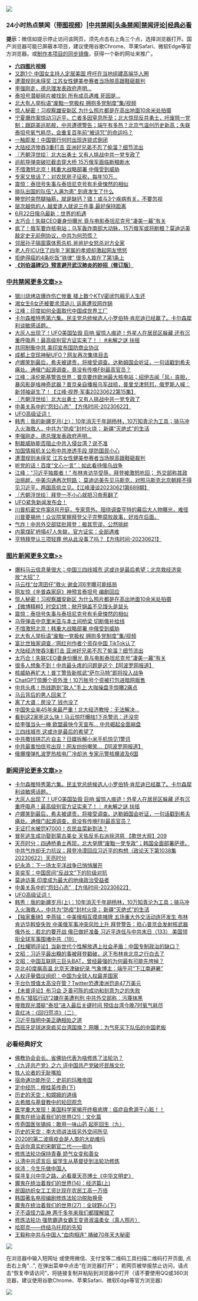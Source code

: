 ![](https://raw.githubusercontent.com/jsvpn/jsproxy/dev/64photo/fqnews-qr.jpg)

<div id="tt">
<h3>24小时热点禁闻（<a href="https://aaa.v2dns.tk/?QAjUl=BgRp5UNKRn&T5Vk=fPVH&Q59Ab=WxGE" target="_blank">带图视频</a>）|<a href="#%E4%B8%AD%E5%85%B1%E7%A6%81%E9%97%BB%E6%9B%B4%E5%A4%9A%E6%96%87%E7%AB%A0">中共禁闻</a>|<a href="#%E5%9B%BE%E7%89%87%E6%96%B0%E9%97%BB%E6%9B%B4%E5%A4%9A%E6%96%87%E7%AB%A0">头条禁闻</a>|<a href="#%E6%96%B0%E9%97%BB%E8%AF%84%E8%AE%BA%E6%9B%B4%E5%A4%9A%E6%96%87%E7%AB%A0">禁闻评论|<a href="#%E5%BF%85%E7%9C%8B%E7%BB%8F%E5%85%B8%E5%A5%BD%E6%96%87">经典必看</a></h3>
<div><b>提示：</b>微信如提示停止访问该网页，须先点击右上角三个点，选择浏览器打开。国产浏览器可能已屏蔽本项目，建议使用谷歌Chrome、苹果Safari、微软Edge等官方浏览器。或<a href="%E5%88%B6%E4%BD%9Cgit%E7%A6%81%E9%97%BB%E9%95%9C%E5%83%8F.md">制作本项目的同步镜像</a>，获得一个新的网址来推广。</div>
<ul>
<li><b><a href="http://d2.v2rss.gq/64.mp4" target="_blank">六四图片视频</a></b></li>
<li><a href="/yule/20230623/1899684.md">又跑1个 中国女主持人定居美国 呼吁在当地组建高端华人圈</a></li>
<li><a href="/cbnews/20230622/1899607.md">遭潜规则未得奖 江苏女性健美参赛者当场脱高跟鞋砸裁判</a></li>
<li><a href="/cbnews/20230623/1899666.md">李强刚走，德总理发表政府声明…</a></li>
<li><a href="/cnnews/20230623/1899709.md">泰坦号潜艇碎片被找到 所有成员遇难 死因是…</a></li>
<li><a href="/topimagenews/20230623/1899661.md">北大有人举标语“废黜一党极权 拥抱多党制度”集/视频</a></li>
<li><a href="/topimagenews/20230623/1899816.md">惊人秘密！习视察雄安新区 为什么照片都是在高出地面10余米处拍摄</a></li>
<li><a href="/sohnews/20230623/1899651.md">宁夏爆炸案惊动习近平，亡者多因窒息所至；北大惊现反共勇士，吁废除一党制；跟踪美巡航舰，中共遭德警告；端午有多热？北京气温创历史新高；失联泰坦号氧气耗尽，会重复百年前“被诅咒”的命运吗？</a></li>
<li><a href="/cnnews/20230623/1899754.md">一触即发！中国银行何时出现连锁式倒闭</a></li>
<li><a href="/topimagenews/20230622/1899613.md">大陆经济惨吞3重打击 亚洲好兄弟不忍了偷溜？细节流出</a></li>
<li><a href="/cbnews/20230623/1899737.md">〖兲朝浮世绘〗北大出勇士 又有人挑战中共一党专政了</a></li>
<li><a href="/cnnews/20230623/1899683.md">巡航导弹突破拦截击穿大桥 15万俄军面临断粮断水</a></li>
<li><a href="/topimagenews/20230623/1899719.md">不惜激怒北京！韩重大战略部署 中俄受到威胁</a></li>
<li><a href="/cnnews/20230623/1899701.md">专家又放话了：对农民房子征税，每年10万…</a></li>
<li><a href="/topimagenews/20230623/1899759.md">震惊：泰坦号失事与泰坦尼克号有毛骨悚然的相似</a></li>
<li><a href="/cnnews/20230623/1899670.md">排队出国的队伍“人满为患” 到底发生了什么</a></li>
<li><a href="/health/20230623/1899858.md">睡觉时突然腿抽筋，就是缺钙？错！或与3个疾病有关，不要忽视</a></li>
<li><a href="/lifebaike/20230623/1899881.md">层次越低的人,越爱逢人就说三件事,最好保持距离</a></li>
<li><a href="/worldnews/20230623/1899700.md">6月22日俄乌最新：世界的机遇</a></li>
<li><a href="/topimagenews/20230622/1899606.md">太巧合！失联CEO妻身份曝光 竟与电影泰坦尼克号“凄美一幕”有关</a></li>
<li><a href="/sohnews/20230623/1899708.md">疯了！俄军要炸核电站；乌军轰炸南部大动脉，15万俄军或将断粮？莫迪访美敲定史无前例协议，中共为何恐慌？</a></li>
<li><a href="/cnnews/20230623/1899783.md">邻居孙子隔窗露体惹杀机,爸爸护女怒杀对方全家</a></li>
<li><a href="/cnnews/20230623/1899841.md">老人在ICU住了四年？家属的孝顺却激起网友愤怒</a></li>
<li><a href="/health/20230623/1899859.md">拒绝得癌的4条吃饭“铁律” 很多人栽在了第1条上</a></li>
<li><b><a href="/comments/20200207/1272816.md" target="_blank">《刘伯温碑记》预言避开武汉肺炎的妙招（修订版）</a></b></li>
</ul>
</div>

<div class="catlist">
<h3><a href="/cbnews/" target="_blank">中共禁闻</a><span><a href="/cbnews/" target="_blank" rel="nofollow">更多文章>></a></span></h3>
<ul>
<li><a href="/cbnews/20230623/1899969.md" target="_blank">银川烧烤店爆炸伤亡惨重 楼上数个KTV密闭包厢无人生还</a></li>
<li><a href="/cbnews/20230623/1899949.md" target="_blank">湘女生6女还被要求须追儿 诉离遭驳网炸锅</a></li>
<li><a href="/cbnews/20230623/1899947.md" target="_blank">江峰：印度如何全面取代中国成世界工厂</a></li>
<li><a href="/comments/20230623/1899933.md" target="_blank">卡尔森推特秀第六集。民主党总统候选人小罗伯特·肯尼迪已经赢了。卡尔森犀利谈敏感话题。</a></li>
<li><a href="/comments/20230623/1899932.md" target="_blank">大灰人出现了！UFO美国坠毁 巨响 留惊人痕迹！外星人在居民区躲藏 还有沉重呼吸声！最高级别官方证实来了！｜ #未解之谜 扶摇</a></li>
<li><a href="/cbnews/20230623/1899914.md" target="_blank">共同制衡中共 美印宣布国防商业协议</a></li>
<li><a href="/cbnews/20230623/1899818.md" target="_blank">成都上空现神秘UFO？网友再次集体目击</a></li>
<li><a href="/comments/20230623/1899804.md" target="_blank">卢娜笑到最后，希夫被谴责，将接受调查。达勒姆国会听证，一句话戳到希夫痛处。通俄门起源调查，竟没有传唤FBI最高官员？</a></li>
<li><a href="/cbnews/20230623/1899786.md" target="_blank">江峰：泽伦斯基警告世界：普京要炸欧洲最大核电站；绍伊古闻「风」丧胆，暴风影是啥神奇武器？普京亲自播报乌军战损，普里戈津怒怼，俄罗斯人喊：新领袖诞生了！【江峰·视界·军事20230622第15集】</a></li>
<li><a href="/cbnews/20230623/1899737.md" target="_blank">〖兲朝浮世绘〗北大出勇士 又有人挑战中共一党专政了</a></li>
<li><a href="/comments/20230623/1899720.md" target="_blank">中美关系中的“怨妇心态” 【方伟时间-20230622】</a></li>
<li><a href="/comments/20230623/1899716.md" target="_blank">UFO高级证词！</a></li>
<li><a href="/comments/20230623/1899712.md" target="_blank">韩秀｜我的新疆岁月(上)：10年消灭千年胡杨林，10万知青沦为工具；骑马冲入火海救人，中共为“防疫”封村火烧； 新疆“灭绝式”的生活</a></li>
<li><a href="/cbnews/20230623/1899666.md" target="_blank">李强刚走，德总理发表政府声明…</a></li>
<li><a href="/cbnews/20230623/1899665.md" target="_blank">制裁威胁能否阻止中共入侵台湾？说不准</a></li>
<li><a href="/cbnews/20230623/1899664.md" target="_blank">加国情报机关公布中共渗透手段 提防国民小心</a></li>
<li><a href="/cbnews/20230622/1899607.md" target="_blank">遭潜规则未得奖 江苏女性健美参赛者当场脱高跟鞋砸裁判</a></li>
<li><a href="/cbnews/20230622/1899457.md" target="_blank">听党的话！百度“文心一言”：如此看待俄乌战争</a></li>
<li><a href="/cbnews/20230622/1899415.md" target="_blank">江峰：“习近平独裁者！” 布林肯访华受辱，拜登被激怒呛回； 外交部称其政治挑衅，中美沟通再次短路； 莫迪访美先见马斯克，对照马斯克北京朝拜不得见习近平，两国高低立见。【江峰漫谈20230621第689期】</a></li>
<li><a href="/cbnews/20230622/1899363.md" target="_blank">〖兲朝浮世绘〗拜登一不小心就把习帝惹翻了</a></li>
<li><a href="/comments/20230622/1899328.md" target="_blank">UFO紧急新闻发布会！</a></li>
<li><a href="/comments/20230622/1899303.md" target="_blank">川普机密文件案8月开庭，专家意外。阻挠调查亨特的幕后大人物曝光，难怪川普要揭他！众议院掌握拜登父子完整腐败故事，好戏在后面。</a></li>
<li><a href="/cbnews/20230622/1899284.md" target="_blank">气炸！中共外交部猛批拜登：极其荒谬，公然挑衅</a></li>
<li><a href="/cbnews/20230622/1899283.md" target="_blank">内蒙煤矿坍塌47人失联，官方证实：全部遇难</a></li>
<li><a href="/comments/20230621/1899229.md" target="_blank">亨特拜登认三项轻罪 他从此没事了吗？【方伟时间-20230621】</a></li>

</ul>
</div>
<div class="catlist">
<h3><a href="/topimagenews/" target="_blank">图片新闻</a><span><a href="/topimagenews/" target="_blank" rel="nofollow">更多文章>></a></span></h3>
<ul>
<li><a href="/topimagenews/20230623/1899948.md" target="_blank">爆料马云信息量很大；中国三四线城市 这或许是最后希望；北京救经济突放“大招”？</a></li>
<li><a href="/topimagenews/20230623/1899901.md" target="_blank">马云找“台湾囝仔”救火 谢金河6字曝可能结局</a></li>
<li><a href="/topimagenews/20230623/1899870.md" target="_blank">网友惊《辛普森家庭》神预言泰坦号 编剧回应</a></li>
<li><a href="/topimagenews/20230623/1899816.md" target="_blank">惊人秘密！习视察雄安新区 为什么照片都是在高出地面10余米处拍摄</a></li>
<li><a href="/topimagenews/20230623/1899810.md" target="_blank">【微博精粹】时空幻想：掀开锅盖不见馒头是鼠头</a></li>
<li><a href="/topimagenews/20230623/1899759.md" target="_blank">震惊：泰坦号失事与泰坦尼克号有毛骨悚然的相似</a></li>
<li><a href="/topimagenews/20230623/1899758.md" target="_blank">乌导弹击中克里米亚与本土间桥梁 切断俄补给线</a></li>
<li><a href="/topimagenews/20230623/1899719.md" target="_blank">不惜激怒北京！韩重大战略部署 中俄受到威胁</a></li>
<li><a href="/topimagenews/20230623/1899661.md" target="_blank">北大有人举标语“废黜一党极权 拥抱多党制度”集/视频</a></li>
<li><a href="/topimagenews/20230623/1899635.md" target="_blank">富比世独家调查／网红创作者个资存中国 TikTok认了</a></li>
<li><a href="/topimagenews/20230622/1899613.md" target="_blank">大陆经济惨吞3重打击 亚洲好兄弟不忍了偷溜？细节流出</a></li>
<li><a href="/topimagenews/20230622/1899606.md" target="_blank">太巧合！失联CEO妻身份曝光 竟与电影泰坦尼克号“凄美一幕”有关</a></li>
<li><a href="/topimagenews/20230622/1899474.md" target="_blank">很多人想象不到！中共最头疼的问题是这个【阿波罗网报道】</a></li>
<li><a href="/topimagenews/20230622/1899453.md" target="_blank">核威胁再扩大！普丁警告新核武“萨尔马特”即将投入战争</a></li>
<li><a href="/topimagenews/20230622/1899450.md" target="_blank">ChatGPT惊爆个资外泄！10万账号个资被打包进暗网贩售</a></li>
<li><a href="/topimagenews/20230622/1899430.md" target="_blank">中共头疼！热钱跑到“敌人”手上 大咖操盘手惊曝2痛点</a></li>
<li><a href="/topimagenews/20230622/1899326.md" target="_blank">马云背后的男人回来了</a></li>
<li><a href="/topimagenews/20230622/1899315.md" target="_blank">离了大谱：房没了 钱也没了</a></li>
<li><a href="/topimagenews/20230622/1899282.md" target="_blank">中国失业率45年来最严重！北大经济教授：无法解决…</a></li>
<li><a href="/topimagenews/20230621/1899174.md" target="_blank">看到这2家死这么快！马云惊吓曝陆1下杀警讯：还没完</a></li>
<li><a href="/topimagenews/20230621/1899161.md" target="_blank">给李强当头一棒 欧盟最快今天宣布… 中共崛起全面崩盘</a></li>
<li><a href="/topimagenews/20230621/1899139.md" target="_blank">三四线城市 这或许是最后的希望了</a></li>
<li><a href="/topimagenews/20230621/1899121.md" target="_blank">中共撒钱拼芯片自主？日媒拆解小米手机惊见1警讯</a></li>
<li><a href="/topimagenews/20230621/1899090.md" target="_blank">中共最害怕信号出现！网友纷纷嘲笑&#8230;【阿波罗网报道】</a></li>
<li><a href="/topimagenews/20230621/1899059.md" target="_blank">俄爆埋弹札波罗热核电厂冷却池 专家示警核爆波及6国</a></li>

</ul>
</div>
<div class="catlist">
<h3><a href="/comments/" target="_blank">新闻评论</a><span><a href="/comments/" target="_blank" rel="nofollow">更多文章>></a></span></h3>
<ul>
<li><a href="/comments/20230623/1899933.md" target="_blank">卡尔森推特秀第六集。民主党总统候选人小罗伯特·肯尼迪已经赢了。卡尔森犀利谈敏感话题。</a></li>
<li><a href="/comments/20230623/1899932.md" target="_blank">大灰人出现了！UFO美国坠毁 巨响 留惊人痕迹！外星人在居民区躲藏 还有沉重呼吸声！最高级别官方证实来了！｜ #未解之谜 扶摇</a></li>
<li><a href="/comments/20230623/1899804.md" target="_blank">卢娜笑到最后，希夫被谴责，将接受调查。达勒姆国会听证，一句话戳到希夫痛处。通俄门起源调查，竟没有传唤FBI最高官员？</a></li>
<li><a href="/comments/20230623/1899802.md" target="_blank">无证打水被罚¥7000！农民韭菜新割法？</a></li>
<li><a href="/comments/20230623/1899789.md" target="_blank">冒死逃生成功娶到蒙古美女 天佑反毛右派徐洪慈 【欺世大观】209</a></li>
<li><a href="/comments/20230623/1899787.md" target="_blank">天亮时分：四通桥勇士再现，北大举牌“废黜一党专政”；韩国全面部署萨德，中共气炸却无力抗议；拜登冷漠回应习近平的构想（政论天下第1038集 20230622）天亮时分</a></li>
<li><a href="/comments/20230623/1899781.md" target="_blank">纪永添：下一场太平洋战争已悄悄展开</a></li>
<li><a href="/comments/20230623/1899779.md" target="_blank">吴奕军：中国民间“反战文”下的阶级对抗</a></li>
<li><a href="/comments/20230623/1899747.md" target="_blank">莫迪访美 印度成为最大的地缘政治受益者</a></li>
<li><a href="/comments/20230623/1899720.md" target="_blank">中美关系中的“怨妇心态” 【方伟时间-20230622】</a></li>
<li><a href="/comments/20230623/1899716.md" target="_blank">UFO高级证词！</a></li>
<li><a href="/comments/20230623/1899712.md" target="_blank">韩秀｜我的新疆岁月(上)：10年消灭千年胡杨林，10万知青沦为工具；骑马冲入火海救人，中共为“防疫”封村火烧； 新疆“灭绝式”的生活</a></li>
<li><a href="/comments/20230623/1899697.md" target="_blank">【独家重磅】李燕铭：中美俄相互摸底摊牌 五场重大外交活动连环发生 布林肯访华斡旋失败 中美俄军事冲突风险上升 拜登警告：担心普京会发射核武器 俄外长：若北约要开战 俄已做好准备 习近平连任与中共末日（133） 美国领衔全球军事围堵中共（19）</a></li>
<li><a href="/comments/20230622/1899582.md" target="_blank">【杜耀明评论】当新世代个性解放遇上社会矛盾：中国专制政治的缺口？</a></li>
<li><a href="/comments/20230622/1899578.md" target="_blank">文昭：习近平最出糗的事被拜登戳破，这下布林肯北京之行白去了</a></li>
<li><a href="/comments/20230622/1899577.md" target="_blank">文昭：中国互联网三巨头BAT，曾经最强的为何最有可能先垮掉？</a></li>
<li><a href="/comments/20230622/1899573.md" target="_blank">华北40度飙高温 北京天津破纪录 气象博主：端午可“下江南避暑”</a></li>
<li><a href="/comments/20230622/1899557.md" target="_blank">人权评量倡议组织：中国为全球人权最差国家</a></li>
<li><a href="/comments/20230622/1899556.md" target="_blank">平台仇恨值太高没在管？Twitter恐遭澳洲罚逾47万美元</a></li>
<li><a href="/comments/20230622/1899549.md" target="_blank">【未普评论】布习会 乏善可陈的成功和刻意为之的失败</a></li>
<li><a href="/comments/20230622/1899547.md" target="_blank">参与“猎狐行动”2嫌在美遭判刑 中共外交部称︰污蔑抹黑</a></li>
<li><a href="/comments/20230622/1899546.md" target="_blank">搜救观光潜艇“泰坦”进入最后关键时间 预估台湾今晚7时氧气耗尽</a></li>
<li><a href="/comments/20230622/1899538.md" target="_blank">袁红冰：《回归荒凉》（二）</a></li>
<li><a href="/comments/20230622/1899533.md" target="_blank">习近平指明中美正确相处之道</a></li>
<li><a href="/comments/20230622/1899527.md" target="_blank">西班牙足球迷突疯买台湾国旗？ 网曝︰为气死买下队伍的中国老板</a></li>

</ul>
</div>

<div class="catlist">
<h3>必看经典好文</h3>
<ul>
<li><a href="/sohnews/20150109/351438.md" target="_blank">佛教协会会长、省佛协代表为啥修炼了法轮功？</a></li>
<li><a href="/bookonline/20131116/201050.md" target="_blank">《九评共产党》之六 评中国共产党破坏民族文化</a></li>
<li><a href="/comments/20200606/783250.md" target="_blank">牲人论者的无耻嘴脸</a></li>
<li><a href="/cbnews/20180711/970353.md" target="_blank">宿命通功能所见：史前的玛雅帝国</a></li>
<li><a href="/tculture/xiulian/20151108/468739.md" target="_blank">定中经历：穆桂英传奇(下)</a></li>
<li><a href="/cbnews/20190219/1083302.md" target="_blank">历史的天空：和嫦娥的道缘</a></li>
<li><a href="/comments/20220503/1727847.md" target="_blank">古希腊与基督教中的轮回观念</a></li>
<li><a href="/comments/20201115/1431139.md" target="_blank">医学重大发现！美国科学家揭开终极底牌：癌症自愈源于心脏！！</a></li>
<li><a href="/comments/20180802/980476.md" target="_blank">魔鬼在统治着我们的世界(21)：文化篇</a></li>
<li><a href="/comments/20220214/1691990.md" target="_blank">传奇国医张锡纯：敢用一味山药 起死回生（九）</a></li>
<li><a href="/tculture/20121025/73064.md" target="_blank">历史的天空：李大师讲法班另外空间所见</a></li>
<li><a href="/comments/20200712/1359432.md" target="_blank">2020的第二波瘟疫会是人类的大劫难吗</a></li>
<li><a href="/lifebaike/20221107/1807601.md" target="_blank">告诉你真实的宋朝官二代——衙内</a></li>
<li><a href="/cbnews/20210720/1590052.md" target="_blank">修炼法轮功保持青春 娇气女变和善女</a></li>
<li><a href="/cbnews/20210723/1592176.md" target="_blank">认清中共谎言后 留学生从基督徒到法轮功修炼</a></li>
<li><a href="/renquan/minyun/20200819/1391988.md" target="_blank">徐沛：今生乐做中国人</a></li>
<li><a href="/comments/20220808/1768773.md" target="_blank">探寻复兴中华之路，必看章天亮博士《中华文明史》</a></li>
<li><a href="/topimagenews/20180605/953415.md" target="_blank">魔鬼在统治着我们的世界(14)：经济篇(上)</a></li>
<li><a href="/lifebaike/20200515/1328783.md" target="_blank">民国纺织女工工资比现在农民工高一万倍</a></li>
<li><a href="/comments/20210805/1600200.md" target="_blank">韩国著名电视编剧修炼法轮功脱胎换骨</a></li>
<li><a href="/comments/20181224/1052333.md" target="_blank">魔鬼在统治着我们的世界(27)：全球野心(下)</a></li>
<li><a href="/comments/20190427/1119935.md" target="_blank">子不语怪力乱神 两千多年来我们都理解错了</a></li>
<li><a href="/cbnews/20211127/1658400.md" target="_blank">修炼法轮功 强势霸道女霸王变贤淑温柔女（真人照片）</a></li>
<li><a href="/comments/20220516/1733397.md" target="_blank">哈耶克——终结乌托邦的先知</a></li>
<li><a href="/cbnews/20200730/1371580.md" target="_blank">王毅称中共与中国人“血肉相连” 捅破70年天大秘密</a></li>

</ul>
</div>

![](https://raw.githubusercontent.com/jsvpn/jsproxy/dev/64photo/fqnews-qr.jpg)

在浏览器中输入短网址 或使用微信、支付宝等二维码工具扫描二维码打开页面, 点击右上角"...", 在弹出菜单中点击“在浏览器打开”； 若网页被举报禁止访问，请点击“恢复申请访问”，将链接复制并粘贴到浏览器中打开（请不要使用QQ或360浏览器，建议使用谷歌Chrome、苹果Safari、微软Edge等官方浏览器）

![](https://raw.githubusercontent.com/jsvpn/jsproxy/dev/64photo/wx.jpg)